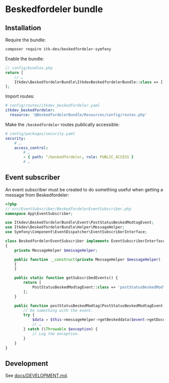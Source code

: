 # Beskedfordeler bundle

## Installation

Require the bundle:

```sh
composer require itk-dev/beskedfordeler-symfony
```

Enable the bundle:

```php
// config/bundles.php
return [
    // …
    Itkdev\BeskedfordelerBundle\ItkdevBeskedfordelerBundle::class => ['all' => true],
];
```

Import routes:

```yaml
# config/routes/itkdev_beskedfordeler.yaml
itkdev_beskedfordeler:
  resource: '@BeskedfordelerBundle/Resources/config/routes.php'
```

Make the `/beskedfordeler` routes publically accessible:

```yaml
# config/packages/security.yaml
security:
    # …
    access_control:
        # …
        - { path: ^/beskedfordeler, role: PUBLIC_ACCESS }
        # …
```

## Event subscriber

An event subscriber must be created to do something useful when getting a
message from Beskedfordeler:

```php
<?php
// src/EventSubscriber/BeskedfordelerEventSubscriber.php
namespace App\EventSubscriber;

use Itkdev\BeskedfordelerBundle\Event\PostStatusBeskedModtagEvent;
use Itkdev\BeskedfordelerBundle\Helper\MessageHelper;
use Symfony\Component\EventDispatcher\EventSubscriberInterface;

class BeskedfordelerEventSubscriber implements EventSubscriberInterface
{
    private MessageHelper $messageHelper;

    public function __construct(private MessageHelper $messageHelper)
    {
    }

    public static function getSubscribedEvents() {
        return [
            PostStatusBeskedModtagEvent::class => 'postStatusBeskedModtag',
        ];
    }

    public function postStatusBeskedModtag(PostStatusBeskedModtagEvent $event): void {
        // Do something with the event.
        try {
            $data = $this->messageHelper->getBeskeddata($event->getDocument()->saveXML());
            // …
        } catch (\Throwable $exception) {
            // Log the exception.
        }
    }
}
```

## Development

See [docs/DEVELOPMENT.md](docs/DEVELOPMENT.md).
